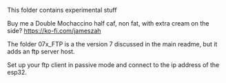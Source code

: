 
This folder contains experimental stuff

Buy me a Double Mochaccino half caf, non fat, with extra cream on the side? https://ko-fi.com/jameszah


The folder 07x_FTP is a the version 7 discussed in the main readme, but it adds an ftp server host.

Set up your ftp client in passive mode and connect to the ip address of the esp32.
